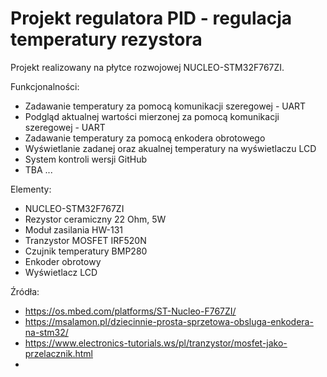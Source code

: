 # Projekt regulatora PID - regulacja temperatury rezystora

Projekt realizowany na płytce rozwojowej NUCLEO-STM32F767ZI.

Funkcjonalności:
- Zadawanie temperatury za pomocą komunikacji szeregowej - UART
- Podgląd aktualnej wartości mierzonej za pomocą komunikacji szeregowej - UART
- Zadawanie temperatury za pomocą enkodera obrotowego
- Wyświetlanie zadanej oraz akualnej temperatury na wyświetlaczu LCD
- System kontroli wersji GitHub
- TBA ...

Elementy:
- NUCLEO-STM32F767ZI
- Rezystor ceramiczny 22 Ohm, 5W
- Moduł zasilania HW-131
- Tranzystor MOSFET IRF520N
- Czujnik temperatury BMP280
- Enkoder obrotowy
- Wyświetlacz LCD



Źródła:
- https://os.mbed.com/platforms/ST-Nucleo-F767ZI/
- https://msalamon.pl/dziecinnie-prosta-sprzetowa-obsluga-enkodera-na-stm32/
- https://www.electronics-tutorials.ws/pl/tranzystor/mosfet-jako-przelacznik.html
- 









